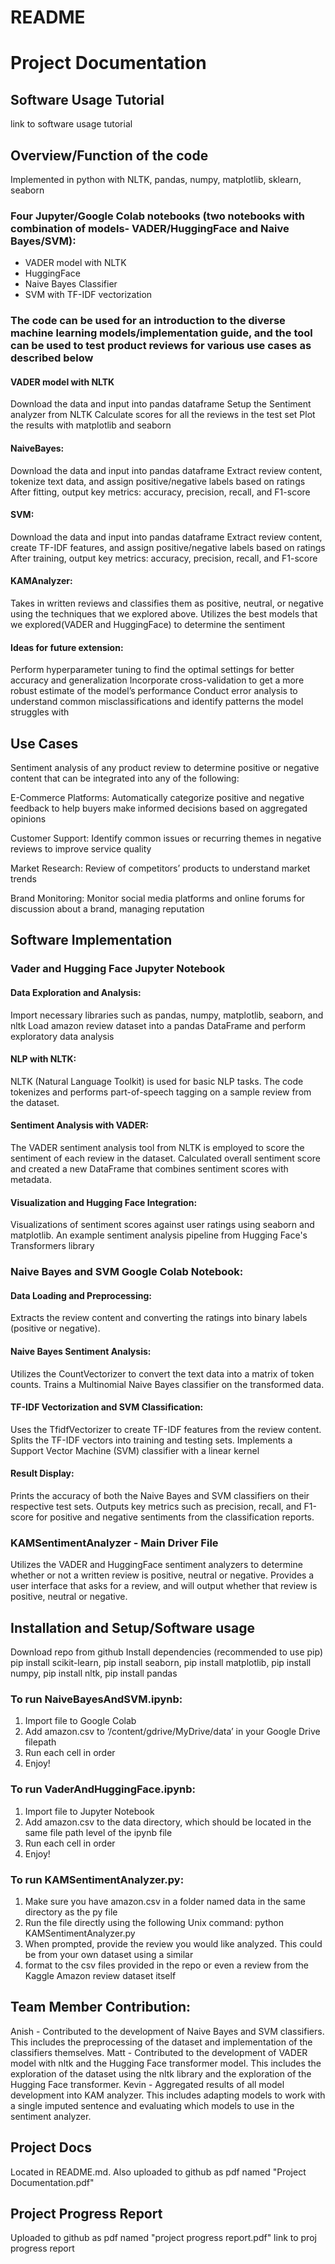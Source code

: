 # README
# Project Documentation

## Software Usage Tutorial
link to software usage tutorial<br>

## Overview/Function of the code
Implemented in python with NLTK, pandas, numpy, matplotlib, sklearn, seaborn
### Four Jupyter/Google Colab notebooks (two notebooks with combination of models- VADER/HuggingFace and Naive Bayes/SVM):
- VADER model with NLTK 
- HuggingFace
-  Naive Bayes Classifier
- SVM with TF-IDF vectorization

### The code can be used for an introduction to the diverse machine learning models/implementation guide, and the tool can be used to test product reviews for various use cases as described below
#### VADER model with NLTK
Download the data and input into pandas dataframe
Setup the Sentiment analyzer from NLTK
Calculate scores for all the reviews in the test set
Plot the results with matplotlib and seaborn
#### NaiveBayes:
Download the data and input into pandas dataframe
Extract review content, tokenize text data, and assign positive/negative labels based on ratings
After fitting, output key metrics: accuracy, precision, recall, and F1-score
#### SVM:
Download the data and input into pandas dataframe
Extract review content, create TF-IDF features, and assign positive/negative labels based on ratings
After training, output key metrics: accuracy, precision, recall, and F1-score
#### KAMAnalyzer:
Takes in written reviews and classifies them as positive, neutral, or negative using the techniques that we explored above.
Utilizes the best models that we explored(VADER and HuggingFace) to determine the sentiment
#### Ideas for future extension:
Perform hyperparameter tuning to find the optimal settings for better accuracy and generalization
Incorporate cross-validation to get a more robust estimate of the model’s performance
Conduct error analysis to understand common misclassifications and identify patterns the model struggles with

## Use Cases
Sentiment analysis of any product review to determine positive or negative content that can be integrated into any of the following:

E-Commerce Platforms: Automatically categorize positive and negative feedback to help buyers make informed decisions based on aggregated opinions

Customer Support: Identify common issues or recurring themes in negative reviews to improve service quality

Market Research: Review of competitors’ products to understand market trends

Brand Monitoring: Monitor social media platforms and online forums for discussion about a brand, managing reputation

## Software Implementation

### Vader and Hugging Face Jupyter Notebook

#### Data Exploration and Analysis:
Import necessary libraries such as pandas, numpy, matplotlib, seaborn, and nltk
Load amazon review dataset into a pandas DataFrame and perform exploratory data analysis

#### NLP with NLTK:
NLTK (Natural Language Toolkit) is used for basic NLP tasks. The code tokenizes and performs part-of-speech   tagging on a sample review from the dataset.
#### Sentiment Analysis with VADER:

The VADER sentiment analysis tool from NLTK is employed to score the sentiment of each review in the dataset.
Calculated overall sentiment score and created a new DataFrame that combines sentiment scores with metadata.

#### Visualization and Hugging Face Integration:
Visualizations of sentiment scores against user ratings using seaborn and matplotlib.
An example sentiment analysis pipeline from Hugging Face's Transformers library

### Naive Bayes and SVM Google Colab Notebook:

#### Data Loading and Preprocessing:
Extracts the review content and converting the ratings into binary labels (positive or negative).

#### Naive Bayes Sentiment Analysis:
Utilizes the CountVectorizer to convert the text data into a matrix of token counts.
Trains a Multinomial Naive Bayes classifier on the transformed data.

#### TF-IDF Vectorization and SVM Classification:
Uses the TfidfVectorizer to create TF-IDF features from the review content.
Splits the TF-IDF vectors into training and testing sets.
Implements a Support Vector Machine (SVM) classifier with a linear kernel

#### Result Display:
Prints the accuracy of both the Naive Bayes and SVM classifiers on their respective test sets.
Outputs key metrics such as precision, recall, and F1-score for positive and negative sentiments from the classification reports.

### KAMSentimentAnalyzer - Main Driver File
Utilizes the VADER and HuggingFace sentiment analyzers to determine whether or not a written review is positive, neutral or negative.
Provides a user interface that asks for a review, and will output whether that review is positive, neutral or negative.

## Installation and Setup/Software usage
Download repo from github
Install dependencies (recommended to use pip) 
pip install scikit-learn, pip install seaborn, pip install matplotlib, pip install numpy, pip install nltk, pip install pandas

### To run NaiveBayesAndSVM.ipynb:
1. Import file to Google Colab
2. Add amazon.csv to ‘/content/gdrive/MyDrive/data’ in your Google Drive filepath
3. Run each cell in order
4. Enjoy!

### To run VaderAndHuggingFace.ipynb:
1. Import file to Jupyter Notebook
2. Add amazon.csv to the data directory, which should be located in the same file path level of the ipynb file
3. Run each cell in order
4. Enjoy!

### To run KAMSentimentAnalyzer.py:
1. Make sure you have amazon.csv in a folder named data in the same directory as the py file
2. Run the file directly using the following Unix command: python KAMSentimentAnalyzer.py
3. When prompted, provide the review you would like analyzed. This could be from your own dataset using a similar
4. format to the csv files provided in the repo or even a review from the Kaggle Amazon review dataset itself

## Team Member Contribution:
Anish - Contributed to the development of Naive Bayes and SVM classifiers. This includes the preprocessing of the dataset and implementation of the classifiers themselves.
Matt - Contributed to the development of VADER model with nltk and the Hugging Face transformer model. This includes the exploration of the dataset using the nltk library and the exploration of the Hugging Face transformer.
Kevin - Aggregated results of all model development into KAM analyzer. This includes adapting models to work with a single imputed sentence and evaluating which models to use in the sentiment analyzer.

## Project Docs
Located in README.md. Also uploaded to github as pdf named "Project Documentation.pdf"

## Project Progress Report
Uploaded to github as pdf named "project progress report.pdf"
link to proj progress report<br>
